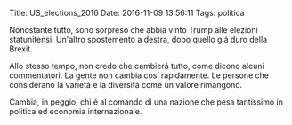 
Title: US_elections_2016
Date: 2016-11-09 13:56:11
Tags: politica


Nonostante tutto, sono sorpreso che abbia vinto Trump alle elezioni statunitensi. Un'altro spostemento a destra, dopo quello giá duro della Brexit.

Allo stesso tempo, non credo che cambierá tutto, come dicono alcuni commentatori. La gente non cambia cosí rapidamente. Le persone che considerano la varietá e la diversitá come un valore rimangono.

Cambia, in peggio, chi é al comando di una nazione che pesa tantissimo in politica ed economia internazionale.
